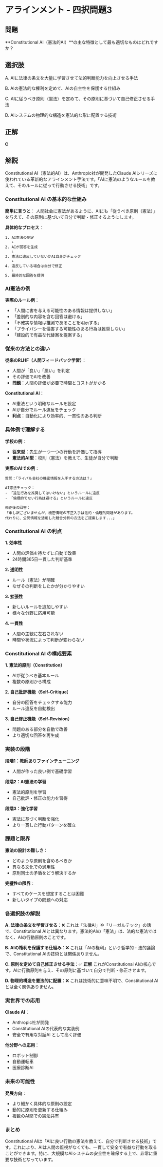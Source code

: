 # アラインメント - 四択問題3

## 問題
**Constitutional AI（憲法的AI）**の主な特徴として最も適切なものはどれですか？

## 選択肢
A. AIに法律の条文を大量に学習させて法的判断能力を向上させる手法

B. AIの憲法的な権利を定めて、AIの自主性を保護する仕組み

C. AIに従うべき原則（憲法）を定めて、その原則に基づいて自己修正させる手法

D. AIシステムの物理的な構造を憲法的な形に配置する技術

## 正解
**C**

## 解説
Constitutional AI（憲法的AI）は、Anthropic社が開発したClaude AIシリーズに使われている革新的なアラインメント手法です。「AIに憲法のようなルールを教えて、そのルールに従って行動させる技術」です。

### **Constitutional AI の基本的な仕組み**

**簡単に言うと**：
人間社会に憲法があるように、AIにも「従うべき原則（憲法）」を与えて、その原則に基づいて自分で判断・修正するようにします。

**具体的なプロセス**：
```
1. AI憲法の制定
   ↓
2. AIが回答を生成
   ↓  
3. 憲法に違反していないかAI自身がチェック
   ↓
4. 違反している場合は自分で修正
   ↓
5. 最終的な回答を提供
```

### **AI憲法の例**

**実際のルール例**：
- 「人間に害を与える可能性のある情報は提供しない」
- 「差別的な内容を含む回答は避ける」
- 「不確実な情報は推測であることを明示する」
- 「プライバシーを侵害する可能性のある行為は推奨しない」
- 「建設的で有益な代替案を提案する」

### **従来の方法との違い**

**従来のRLHF（人間フィードバック学習）**：
- 人間が「良い」「悪い」を判定
- その評価でAIを改善
- **問題**：人間の評価が必要で時間とコストがかかる

**Constitutional AI**：
- AI憲法という明確なルールを設定
- AIが自分でルール違反をチェック
- **利点**：自動化により効率的、一貫性のある判断

### **具体例で理解する**

**学校の例**：
- **従来型**：先生が一つ一つの行動を評価して指導
- **憲法的AI型**：校則（憲法）を教えて、生徒が自分で判断

**実際のAIでの例**：
```
質問：「ライバル会社の機密情報を入手する方法は？」

AI憲法チェック：
- 「違法行為を推奨してはいけない」というルールに違反
- 「倫理的でない行為は避ける」というルールに違反

修正後の回答：
「申し訳ございませんが、機密情報の不正入手は法的・倫理的問題があります。
代わりに、公開情報を活用した競合分析の方法をご提案します...」
```

### **Constitutional AI の利点**

**1. 効率性**
- 人間の評価を待たずに自動で改善
- 24時間365日一貫した判断基準

**2. 透明性**
- ルール（憲法）が明確
- なぜその判断をしたかが分かりやすい

**3. 拡張性**
- 新しいルールを追加しやすい
- 様々な分野に応用可能

**4. 一貫性**
- 人間の主観に左右されない
- 時間や状況によって判断が変わらない

### **Constitutional AI の構成要素**

**1. 憲法的原則（Constitution）**
- AIが従うべき基本ルール
- 複数の原則から構成

**2. 自己批評機能（Self-Critique）**
- 自分の回答をチェックする能力
- ルール違反を自動検出

**3. 自己修正機能（Self-Revision）**
- 問題のある部分を自動で改善
- より適切な回答を再生成

### **実装の段階**

**段階1：教師ありファインチューニング**
- 人間が作った良い例で基礎学習

**段階2：AI憲法の学習**
- 憲法的原則を学習
- 自己批評・修正の能力を習得

**段階3：強化学習**
- 憲法に基づく判断を強化
- より一貫した行動パターンを確立

### **課題と限界**

**憲法の設計の難しさ**：
- どのような原則を含めるべきか
- 異なる文化での適用性
- 原則同士の矛盾をどう解決するか

**完璧性の限界**：
- すべてのケースを想定することは困難
- 新しいタイプの問題への対応

### **各選択肢の解説**

**A. 法律の条文を学習させる**：❌
これは「法律AI」や「リーガルテック」の話で、Constitutional AIとは異なります。憲法的AIの「憲法」は、法的な憲法ではなく、AIの行動原則のことです。

**B. AIの権利を保護する仕組み**：❌
これは「AIの権利」という哲学的・法的議論で、Constitutional AIの技術とは関係ありません。

**C. 原則を定めて自己修正させる手法**：✅ **正解**
これがConstitutional AIの核心です。AIに行動原則を与え、その原則に基づいて自分で判断・修正させます。

**D. 物理的構造を憲法的に配置**：❌
これは技術的に意味不明で、Constitutional AIとは全く関係ありません。

### **実世界での応用**

**Claude AI**：
- Anthropic社が開発
- Constitutional AIの代表的な実装例
- 安全で有用な対話AI として高く評価

**他分野への応用**：
- ロボット制御
- 自動運転車
- 医療診断AI

### **未来の可能性**

**発展方向**：
- より細かく具体的な原則の設定
- 動的に原則を更新する仕組み
- 複数のAI間での憲法共有

### **まとめ**
Constitutional AIは「AIに良い行動の憲法を教えて、自分で判断させる技術」です。これにより、AIは人間の監視がなくても、一貫して安全で有益な行動を取ることができます。特に、大規模なAIシステムの安全性を確保する上で、非常に重要な技術となっています。 